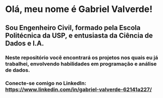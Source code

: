 # Olá, meu nome é Gabriel Valverde!

## Sou Engenheiro Civil, formado pela Escola Politécnica da USP, e entusiasta da Ciência de Dados e I.A.
 
### Neste repositório você encontrará os projetos nos quais eu já trabalhei, envolvendo habilidades em programação e análise de dados.

### Conecte-se comigo no LinkedIn: https://www.linkedin.com/in/gabriel-valverde-62141a227/
